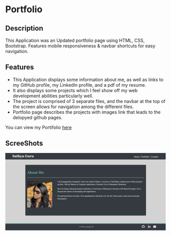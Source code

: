 # Portfolio

## Description
This Application was an Updated portfolio page using HTML, CSS, Bootstrap. Features mobile responsiveness & navbar shortcuts for easy navigation.

## Features

* This Application displays some information about me, as well as links to my GitHub profile, my LinkedIn profile, and a pdf of my resume. 
* It also displays some projects which I feel show off my web development abilities particularly well.
* The project is comprised of 3 separate files, and the navbar at the top of the screen allows for navigation among the different files.
* Portfolio page describes the projects with images link that leads to the delopyed github pages.

You can view my Portifolio [here](https://karpagasathya.github.io/portfolio/)

## ScreeShots

![](assets/images/image1.jpg)
